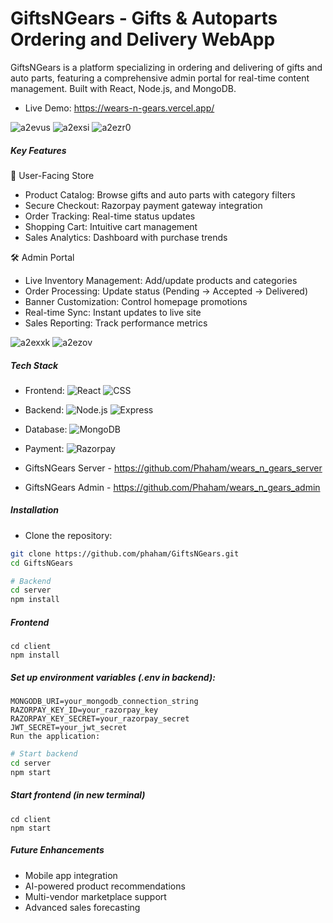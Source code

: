 # GiftsNGears - Gifts & Autoparts Ordering and Delivery WebApp

GiftsNGears is a platform specializing in ordering and delivering of gifts and auto parts, featuring a comprehensive admin portal for real-time content management. Built with React, Node.js, and MongoDB.

- Live Demo: https://wears-n-gears.vercel.app/
  
![a2evus](https://github.com/user-attachments/assets/e04f5a43-05ae-43e2-9c9b-01eba647659c)
![a2exsi](https://github.com/user-attachments/assets/8e84944d-7f5f-4772-ae04-c4ff5fd0f617)
![a2ezr0](https://github.com/user-attachments/assets/95161db9-b15e-458e-8f38-879c7ec6a3d3)

##### Key Features
🛒 User-Facing Store
- Product Catalog: Browse gifts and auto parts with category filters
- Secure Checkout: Razorpay payment gateway integration
- Order Tracking: Real-time status updates
- Shopping Cart: Intuitive cart management
- Sales Analytics: Dashboard with purchase trends

🛠️ Admin Portal
- Live Inventory Management: Add/update products and categories
- Order Processing: Update status (Pending → Accepted → Delivered)
- Banner Customization: Control homepage promotions
- Real-time Sync: Instant updates to live site
- Sales Reporting: Track performance metrics

![a2exxk](https://github.com/user-attachments/assets/cb21650b-579d-40d9-9d05-85b28ba834de)
![a2ezov](https://github.com/user-attachments/assets/49a1ba3e-0377-4ff5-beca-0db383d90ec4)

##### Tech Stack

- Frontend:
![React](https://img.shields.io/badge/React-20232A?style=for-the-badge&logo=react&logoColor=61DAFB)
![CSS](https://img.shields.io/badge/CSS3-1572B6?style=for-the-badge&logo=css3&logoColor=white)

- Backend:
![Node.js](https://img.shields.io/badge/Node.js-339933?style=for-the-badge&logo=nodedotjs&logoColor=white)
![Express](https://img.shields.io/badge/Express.js-000000?style=for-the-badge&logo=express&logoColor=white)

- Database:
![MongoDB](https://img.shields.io/badge/MongoDB-4EA94B?style=for-the-badge&logo=mongodb&logoColor=white)

- Payment:
![Razorpay](https://img.shields.io/badge/Razorpay-02042B?style=for-the-badge&logo=razorpay&logoColor=3395FF)

- GiftsNGears Server - https://github.com/Phaham/wears_n_gears_server
- GiftsNGears Admin - https://github.com/Phaham/wears_n_gears_admin

##### Installation
- Clone the repository:

```bash
git clone https://github.com/phaham/GiftsNGears.git
cd GiftsNGears
```
```bash
# Backend
cd server
npm install
```
##### Frontend
```
cd client
npm install
```
##### Set up environment variables (.env in backend):

```env
MONGODB_URI=your_mongodb_connection_string
RAZORPAY_KEY_ID=your_razorpay_key
RAZORPAY_KEY_SECRET=your_razorpay_secret
JWT_SECRET=your_jwt_secret
Run the application:
```

```bash
# Start backend
cd server
npm start
```
##### Start frontend (in new terminal)
```
cd client
npm start
```

##### Future Enhancements
- Mobile app integration
- AI-powered product recommendations
- Multi-vendor marketplace support
- Advanced sales forecasting
